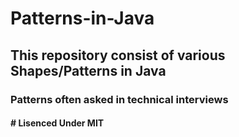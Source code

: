 # Patterns-in-Java
<h2>This repository consist of various Shapes/Patterns in Java</h2>
<h3>Patterns often asked in technical interviews</h3>
<h4># Lisenced Under MIT</h4>
